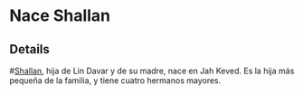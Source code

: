 # Nace Shallan


## Details
#[Shallan](characters/shallan), hija de Lin Davar y de su madre, nace en Jah Keved. Es la hija más pequeña de la familia, y tiene cuatro hermanos mayores.
